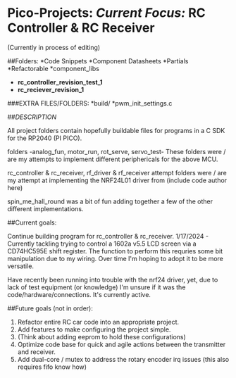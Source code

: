 # Pico-Projects:  _Current Focus:_ **RC Controller & RC Receiver**

(Currently in process of editing)

##Folders:
 *Code Snippets
 *Component Datasheets
 *Partials
 *Refactorable
 *component_libs
 * **rc_controller_revision_test_1**
 * **rc_reciever_revision_1**

###EXTRA FILES/FOLDERS:
  *build/
  *pwm_init_settings.c

##_DESCRIPTION_

  All project folders contain hopefully buildable files for programs in a C SDK for the RP2040 (PI PICO).
  
  folders -analog_fun, motor_run, rot_serve, servo_test-
  These folders were / are my attempts to implement different periphericals for the above MCU.

  rc_controller & rc_receiver, rf_driver & rf_receiver attempt folders were / are my attempt at implementing the NRF24L01 driver from (include code author here)

  spin_me_hall_round was a bit of fun adding together a few of the other different implementations.


##Current goals:

  Continue building program for rc_controller & rc_receiver.
  1/17/2024 - Currently tackling trying to control a 1602a v5.5 LCD screen via a CD74HC595E shift register.
      The function to perform this requries some bit manipulation due to my wiring.  Over time I'm hoping to adopt it to be more versatile.

  Have recently been running into trouble with the nrf24 driver, yet, due to lack of test equipment (or knowledge) I'm unsure if it was the code/hardware/connections.  It's currently active.

##Future goals (not in order):
 1.  Refactor entire RC car code into an appropriate project.
 2.  Add features to make configuring the project simple.
 3.  (Think about adding eeprom to hold these configurations)
 4.  Optimize code base for quick and agile actions between the transmitter and receiver.
 5.  Add dual-core / mutex to address the rotary encoder irq issues (this also requires fifo know how)

  
